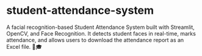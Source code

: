 # student-attendance-system
A facial recognition-based Student Attendance System built with Streamlit, OpenCV, and Face Recognition. It detects student faces in real-time, marks attendance, and allows users to download the attendance report as an Excel file. 🚀🎓
